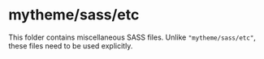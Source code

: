 # mytheme/sass/etc

This folder contains miscellaneous SASS files. Unlike `"mytheme/sass/etc"`, these files
need to be used explicitly.
